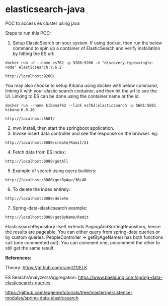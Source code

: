 # elasticsearch-java
POC to access es cluster using java

Steps to run this POC:

1. Setup ElasticSearch on your system. If using docker, then run the below command to spin up a container of ElasticSearch and verify installation by hitting the ES url:
```
docker run -d --name es762 -p 9200:9200 -e "discovery.type=single-node" elasticsearch:7.6.2

http://localhost:9200/
```

You may also choose to setup Kibana using docker with below command, linking it with your elastic search container, and then hit the url to see the UI. Linking to ES can be done using the container name or the id.
```
docker run --name kibana762 --link es762:elasticsearch -p 5601:5601 kibana:6.8.10

http://localhost:5601/
```

2. mvn install, then start the springboot application.
3. Invoke insert data controller and see the response on the browser. eg:
```
http://localhost:8080/create/Ramit/21
```
4. Fetch data from ES index:
```
http://localhost:8080/getAll
```
5. Example of search using query builders:
```
http://localhost:8080/getByAge/30/40
```
6. To delete the index entirely:
```
http://localhost:8080/delete
```
7. Spring-data-elasticsearch example:
```
http://localhost:8080/getByName/Ramit
```
ElasticsearchRepository itself extends PagingAndSortingRepository, hence the results are pageable. You can either query from spring-data queries or by custom queries. PeopleController -> getByAgeName() has both functions call (one commented out). You can comment one, uncomment the other to still get the same result.


**References:**

Theory: https://github.com/ramit21/ELK

ES Search/Analyzers/Aggregation: https://www.baeldung.com/spring-data-elasticsearch-queries

https://github.com/eugenp/tutorials/tree/master/persistence-modules/spring-data-elasticsearch


